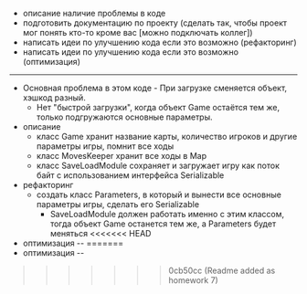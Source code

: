 - описание наличие проблемы в коде
- подготовить документацию по проекту (сделать так, чтобы проект мог понять кто-то кроме вас [можно подключать коллег])
- написать идеи по улучшению кода если это возможно (рефакторинг)
- написать идеи по улучшению кода если это возможно (оптимизация)
--------
- Основная проблема в этом коде - При загрузке сменяется объект, хэшкод разный. 
  - Нет "быстрой загрузки", когда объект Game остаётся тем же, только подгружаются основные параметры.
- описание
  - класс Game хранит название карты, количество игроков и другие параметры игры, помнит все ходы
  - класс MovesKeeper хранит все ходы в Мар
  - класс SaveLoadModule сохраняет и загружает игру как поток байт с использованием интерфейса Serializable
- рефакторинг
  - создать класс Parameters, в который и вынести все основные параметры игры, сделать его Serializable
    - SaveLoadModule должен работать именно с этим классом, тогда объект Game останется тем же, а Parameters будет меняться
<<<<<<< HEAD
- оптимизация --
=======
- оптимизация --
>>>>>>> 0cb50cc (Readme added as homework 7)
